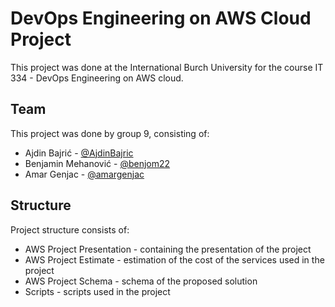 
# DevOps Engineering on AWS Cloud Project

This project was done at the International Burch University for the course IT 334 - DevOps Engineering on AWS cloud.

## Team
This project was done by group 9, consisting of:

- Ajdin Bajrić - [@AjdinBajric](https://github.com/AjdinBajric)
- Benjamin Mehanović - [@benjom22](https://github.com/benjom22)
- Amar Genjac - [@amargenjac](https://github.com/amargenjac)

## Structure

Project structure consists of:
 - AWS Project Presentation - containing the presentation of the project
 - AWS Project Estimate - estimation of the cost of the services used in the project
 - AWS Project Schema - schema of the proposed solution
 - Scripts - scripts used in the project
